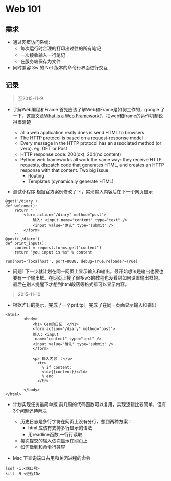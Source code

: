 # Web 101
## 需求
- 通过网页访问系统:
	- 每次运行时合理的打印出过往的所有笔记
	- 一次接收输入一行笔记
	- 在服务端保存为文件
- 同时兼容 3w 的 Net 版本的命令行界面进行交互

## 记录
> 至2015-11-9 

- 了解Web编程和Frame 
首先应该了解Web和Frame是如何工作的，google 了一下，这篇文章[What is a Web Framework?](http://www.jeffknupp.com/blog/2014/03/03/what-is-a-web-framework/)，把web和frame的运作机制说得很清楚
	- all a web application really does is send HTML to browsers
	- The HTTP protocol is based on a request-response model
	- Every message in the HTTP protocol has an associated method (or verb). eg. GET or Post
	- HTTP response code: 200(ok), 204(no content) 
	- Python web frameworks all work the same way: they receive HTTP requests, dispatch code that generates HTML, and creates an HTTP response with that content. Two big issue
		- Routing
		- Templates (dynamically generate HTML)


- 测试小程序
根据官方案例修改了下，实现输入内容后在下一个网页显示

```
@get('/diary')
def welcome():
	return '''
        <form action="/diary" method="post">
            输入: <input name="content" type="text" />
            <input value="确认" type="submit" />
        </form>
    '''
@post('/diary')
def print_input():
	content = request.forms.get('content')
	return "you input is %s" % content

run(host='localhost', port=8088, debug=True,reloader=True)
```

- 问题1
下一步就计划在同一网页上显示输入和输出。最开始想法是输出也要也要有一个输出框。在网页上搜了很多w3的教程也没看到如何设置输出框的。最后在别人提醒下才想到html段落等格式都可以显示内容。

> 2015-11-10

- 根据昨日的提示，完成了一个prit.tpl。完成了在同一页面显示输入和输出

```
<html>
	    <body>
          	<h1> Cen的日记  </h1>
        	<form action="/diary" method="post">
            输入: <input
             name="content" type="text" />
            <input value="确认" type="submit" />
        	</form>

        	<p> 输入内容 ：</p>
        	  <tr>
        		% if content:
        		<td>{{content}}</td>
        		% end
        	  </tr>

        </body>
</html>

```

- 计划实现任务最简单版
前几周的代码函数可以复用，实现逻辑比较简单，但有3个问题还待解决

	- 历史日志是多行字符在网页上没有分行，想到两种方案：
		- html 应该有支持多行显示的语法
		- 用readline函数,一行行读取
	- 每次提交的输入依次显示在网页上
	- 如何做到和命令行兼容

- Mac 下查询端口占用和关闭进程的命令

```
lsof -i:<端口号>
kill -9 <进程ID>

```













